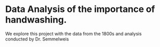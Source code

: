# Data Analysis of the importance of handwashing.
We explore this project with the data from the 1800s and analysis conducted by Dr. Semmelweis
